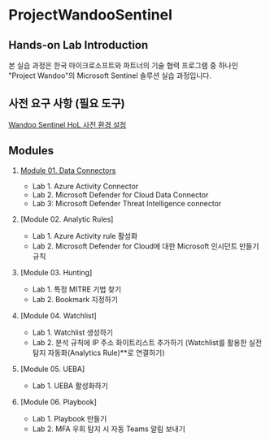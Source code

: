 # ProjectWandooSentinel

## Hands-on Lab Introduction
본 실습 과정은 한국 마이크로소프트와 파트너의 기술 협력 프로그램 중 하나인 "Project Wandoo"의 Microsoft Sentinel 솔루션 실습 과정입니다. 

## 사전 요구 사항 (필요 도구)
[Wandoo Sentinel HoL 사전 환경 설정](https://github.com/Kittiyayaong/ProjectWandooSentinel/blob/main/Wandoo%20Sentinel%20%EC%82%AC%EC%A0%84%20%EC%A4%80%EB%B9%84%EC%82%AC%ED%95%AD.md)

## Modules

1. [Module 01. Data Connectors](https://github.com/Kittiyayaong/ProjectWandooSentinel/blob/main/Module-01.Data%20Connectors.md)
   * Lab 1. Azure Activity Connector
   * Lab 2. Microsoft Defender for Cloud Data Connector
   * Lab 3: Microsoft Defender Threat Intelligence connector
     
2. [Module 02. Analytic Rules]
   * Lab 1. Azure Activity rule 활성화
   * Lab 2. Microsoft Defender for Cloud에 대한 Microsoft 인시던트 만들기 규칙
     
3. [Module 03. Hunting]
   * Lab 1. 특정 MITRE 기법 찾기
   * Lab 2. Bookmark 지정하기
     
4. [Module 04. Watchlist]
   * Lab 1. Watchlist 생성하기
   * Lab 2. 분석 규칙에 IP 주소 화이트리스트 추가하기 (Watchlist를 활용한 실전 탐지 자동화(Analytics Rule)**로 연결하기)
     
5. [Module 05. UEBA]
   * Lab 1. UEBA 활성화하기
     
6. [Module 06. Playbook]
   * Lab 1. Playbook 만들기
   * Lab 2. MFA 우회 탐지 시 자동 Teams 알림 보내기
